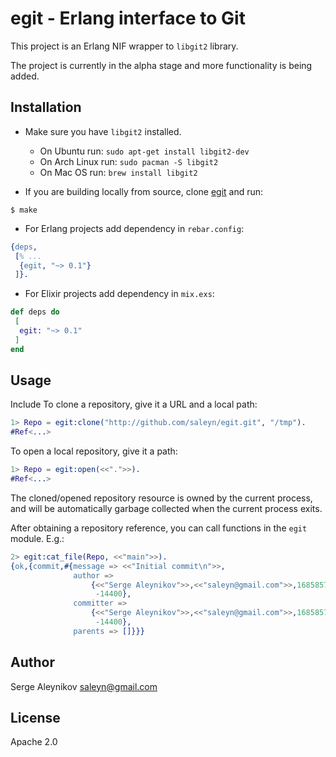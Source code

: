 # egit - Erlang interface to Git

This project is an Erlang NIF wrapper to `libgit2` library.

The project is currently in the alpha stage and more functionality is being
added.

## Installation

- Make sure you have `libgit2` installed.
    - On Ubuntu run: `sudo apt-get install libgit2-dev`
    - On Arch Linux run: `sudo pacman -S libgit2`
    - On Mac OS run: `brew install libgit2`

- If you are building locally from source, clone [egit](https://github.com/saleyn/egit)
and run:
```shell
$ make
```

- For Erlang projects add dependency in `rebar.config`:
```erlang
{deps,
 [% ...
  {egit, "~> 0.1"}
 ]}.
```

- For Elixir projects add dependency in `mix.exs`:
```elixir
def deps do
 [
  egit: "~> 0.1"
 ]
end
```

## Usage

Include 
To clone a repository, give it a URL and a local path:
```erlang
1> Repo = egit:clone("http://github.com/saleyn/egit.git", "/tmp").
#Ref<...>
```

To open a local repository, give it a path:
```erlang
1> Repo = egit:open(<<".">>).
#Ref<...>
```

The cloned/opened repository resource is owned by the current process,
and will be automatically garbage collected when the current process
exits.

After obtaining a repository reference, you can call functions in the
`egit` module. E.g.:

```erlang
2> egit:cat_file(Repo, <<"main">>).
{ok,{commit,#{message => <<"Initial commit\n">>,
              author =>
                  {<<"Serge Aleynikov">>,<<"saleyn@gmail.com">>,1685857770,
                   -14400},
              committer =>
                  {<<"Serge Aleynikov">>,<<"saleyn@gmail.com">>,1685857770,
                   -14400},
              parents => []}}}
```

## Author

Serge Aleynikov <saleyn@gmail.com>


## License

Apache 2.0
